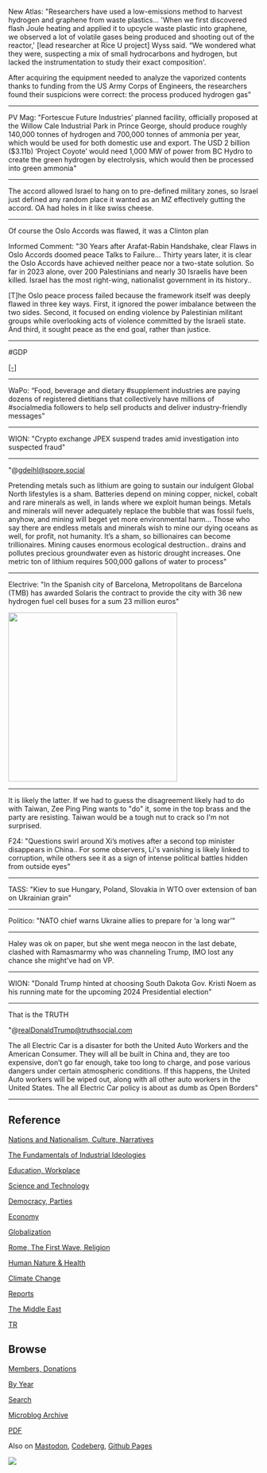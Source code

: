 
New Atlas: "Researchers have used a low-emissions method to harvest
hydrogen and graphene from waste plastics... 'When we first discovered
flash Joule heating and applied it to upcycle waste plastic into
graphene, we observed a lot of volatile gases being produced and
shooting out of the reactor,' [lead researcher at Rice U project] Wyss
said. “We wondered what they were, suspecting a mix of small
hydrocarbons and hydrogen, but lacked the instrumentation to study
their exact composition'.

After acquiring the equipment needed to analyze the vaporized contents
thanks to funding from the US Army Corps of Engineers, the researchers
found their suspicions were correct: the process produced hydrogen
gas"

---

PV Mag: "Fortescue Future Industries’ planned facility, officially
proposed at the Willow Cale Industrial Park in Prince George, should
produce roughly 140,000 tonnes of hydrogen and 700,000 tonnes of
ammonia per year, which would be used for both domestic use and
export. The USD 2 billion ($3.11b) ‘Project Coyote’ would need 1,000
MW of power from BC Hydro to create the green hydrogen by
electrolysis, which would then be processed into green ammonia"

---

The accord allowed Israel to hang on to pre-defined military zones, so
Israel just defined any random place it wanted as an MZ effectively
gutting the accord. OA had holes in it like swiss cheese.

---

Of course the Oslo Accords was flawed, it was a Clinton plan

Informed Comment: "30 Years after Arafat-Rabin Handshake, clear Flaws
in Oslo Accords doomed peace Talks to Failure... Thirty years later,
it is clear the Oslo Accords have achieved neither peace nor a
two-state solution. So far in 2023 alone, over 200 Palestinians and
nearly 30 Israelis have been killed. Israel has the most right-wing,
nationalist government in its history..

[T]he Oslo peace process failed because the framework itself was
deeply flawed in three key ways. First, it ignored the power imbalance
between the two sides. Second, it focused on ending violence by
Palestinian militant groups while overlooking acts of violence
committed by the Israeli state. And third, it sought peace as the end
goal, rather than justice.

---

\#GDP

[[-]](https://media.tech.lgbt/media_attachments/files/111/076/533/264/092/666/original/378c7480e78ba6d0.jpeg)

---

WaPo: “Food, beverage and dietary \#supplement industries are paying
dozens of registered dietitians that collectively have millions of
\#socialmedia followers to help sell products and deliver
industry-friendly messages”

---

WION: "Crypto exchange JPEX suspend trades amid investigation into
suspected fraud"

---

"@gdeihl@spore.social

Pretending metals such as lithium are going to sustain our indulgent
Global North lifestyles is a sham. Batteries depend on mining copper,
nickel, cobalt and rare minerals as well, in lands where we exploit
human beings. Metals and minerals will never adequately replace the
bubble that was fossil fuels, anyhow, and mining will beget yet more
environmental harm... Those who say there are endless metals and
minerals wish to mine our dying oceans as well, for profit, not
humanity. It’s a sham, so billionaires can become
trillionaires. Mining causes enormous ecological destruction.. drains
and pollutes precious groundwater even as historic drought
increases. One metric ton of lithium requires 500,000 gallons of water
to process"

---

Electrive: "In the Spanish city of Barcelona, Metropolitans de
Barcelona (TMB) has awarded Solaris the contract to provide the city
with 36 new hydrogen fuel cell buses for a sum 23 million euros"

<img width='340' src='https://www.electrive.com/wp-content/uploads/2023/09/solaris-urbino-12-hydrogen-elektrobus-electric-bus-2023-01-min-1400x933.jpg'/> 

---

It is likely the latter. If we had to guess the disagreement likely
had to do with Taiwan, Zee Ping Ping wants to "do" it, some in the top
brass and the party are resisting. Taiwan would be a tough nut to
crack so I'm not surprised.

F24: "Questions swirl around Xi’s motives after a second top minister
disappears in China..  For some observers, Li's vanishing is likely
linked to corruption, while others see it as a sign of intense
political battles hidden from outside eyes"

---

TASS: "Kiev to sue Hungary, Poland, Slovakia in WTO over extension of
ban on Ukrainian grain"

---

Politico: "NATO chief warns Ukraine allies to prepare for ‘a long war’"

---

Haley was ok on paper, but she went mega neocon in the last debate,
clashed with Ramasmarmy who was channeling Trump, IMO lost any chance
she might've had on VP.

---

WION: "Donald Trump hinted at choosing South Dakota Gov. Kristi Noem
as his running mate for the upcoming 2024 Presidential election"

---

That is the TRUTH

"@realDonaldTrump@truthsocial.com

The all Electric Car is a disaster for both the United Auto Workers
and the American Consumer. They will all be built in China and, they
are too expensive, don’t go far enough, take too long to charge, and
pose various dangers under certain atmospheric conditions. If this
happens, the United Auto workers will be wiped out, along with all
other auto workers in the United States. The all Electric Car policy
is about as dumb as Open Borders"

---

## Reference

[Nations and Nationalism, Culture, Narratives](0119/2013/02/nations-and-nationalism.html)

[The Fundamentals of Industrial Ideologies](0119/2011/04/fundamentals-of-industrial-ideologies.html)

[Education, Workplace](0119/2017/09/education-workplace.html)

[Science and Technology](0119/2018/09/science-technology.html)

[Democracy, Parties](0119/2016/11/democracy.html)

[Economy](2021/01/economy.html)

[Globalization](0119/2018/09/globalization.html)

[Rome, The First Wave, Religion](0119/2017/12/rome.html)

[Human Nature & Health](2020/07/human-nature.html)

[Climate Change](2022/01/climate.html)

[Reports](2021/01/reports.html)

[The Middle East](0119/2019/07/middleeast.html)

[TR](../tr/index.html)

## Browse

[Members, Donations](2022/08/members.html)

[By Year](years.html)

[Search](search.html)

[Microblog Archive](mbl/index.html)

[PDF](https://drive.google.com/uc?export=view&id=1FSi-1MnqXVq_PVTEXzzflwN8-7h92N_R)

Also on 
[Mastodon](https://fosstodon.org/@muratk5n),
[Codeberg](https://muratk5n.codeberg.page/en/),
[Github Pages](https://muratk5n.github.io/thirdwave/en/)

<img src='https://drive.google.com/uc?export=view&id=1zsIeciFSvlr-sWB84Tc0mfZ_NYqn9VQx'/> 





